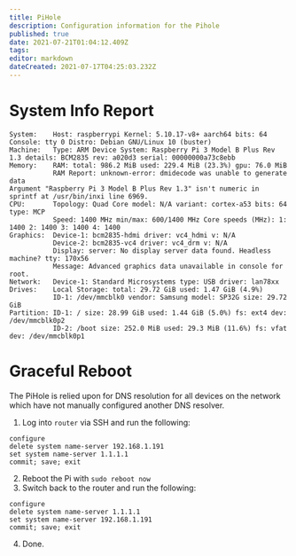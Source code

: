 ```yaml
---
title: PiHole
description: Configuration information for the Pihole
published: true
date: 2021-07-21T01:04:12.409Z
tags: 
editor: markdown
dateCreated: 2021-07-17T04:25:03.232Z
---
```


# System Info Report
```
System:    Host: raspberrypi Kernel: 5.10.17-v8+ aarch64 bits: 64 Console: tty 0 Distro: Debian GNU/Linux 10 (buster) 
Machine:   Type: ARM Device System: Raspberry Pi 3 Model B Plus Rev 1.3 details: BCM2835 rev: a020d3 serial: 00000000a73c8ebb 
Memory:    RAM: total: 986.2 MiB used: 229.4 MiB (23.3%) gpu: 76.0 MiB 
           RAM Report: unknown-error: dmidecode was unable to generate data 
Argument "Raspberry Pi 3 Model B Plus Rev 1.3" isn't numeric in sprintf at /usr/bin/inxi line 6969.
CPU:       Topology: Quad Core model: N/A variant: cortex-a53 bits: 64 type: MCP 
           Speed: 1400 MHz min/max: 600/1400 MHz Core speeds (MHz): 1: 1400 2: 1400 3: 1400 4: 1400 
Graphics:  Device-1: bcm2835-hdmi driver: vc4_hdmi v: N/A 
           Device-2: bcm2835-vc4 driver: vc4_drm v: N/A 
           Display: server: No display server data found. Headless machine? tty: 170x56 
           Message: Advanced graphics data unavailable in console for root. 
Network:   Device-1: Standard Microsystems type: USB driver: lan78xx 
Drives:    Local Storage: total: 29.72 GiB used: 1.47 GiB (4.9%) 
           ID-1: /dev/mmcblk0 vendor: Samsung model: SP32G size: 29.72 GiB 
Partition: ID-1: / size: 28.99 GiB used: 1.44 GiB (5.0%) fs: ext4 dev: /dev/mmcblk0p2 
           ID-2: /boot size: 252.0 MiB used: 29.3 MiB (11.6%) fs: vfat dev: /dev/mmcblk0p1 
```

# Graceful Reboot
The PiHole is relied upon for DNS resolution for all devices on the network which have not manually configured another DNS resolver.
1. Log into `router` via SSH and run the following:
```
configure
delete system name-server 192.168.1.191
set system name-server 1.1.1.1
commit; save; exit
```
2. Reboot the Pi with `sudo reboot now`
3. Switch back to the router and run the following:
```
configure 
delete system name-server 1.1.1.1
set system name-server 192.168.1.191
commit; save; exit
```
4. Done.